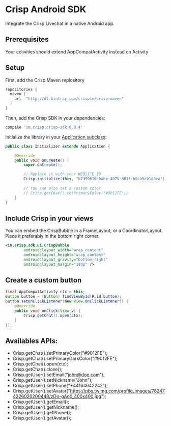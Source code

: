 # Crisp Android SDK

Integrate the Crisp Livechat in a native Android app.

## Prerequisites

Your activities should extend AppCompatActivity instead on Activity

## Setup

First, add the Crisp Maven replository
```groovy
repositories {
  maven {
    url  "http://dl.bintray.com/crispim/crisp-maven"
  }
}
```

Then, add the Crisp SDK in your dependencies:

```groovy
compile 'im.crisp:crisp-sdk:0.0.4'
```

Initialize the library in your [Application subclass](http://developer.android.com/reference/android/app/Application.html):
```java
public class Initializer extends Application {

    @Override
    public void onCreate() {
        super.onCreate();

        // Replace it with your WEBSITE_ID
        Crisp.initialize(this, "b7399616-babb-4075-861f-b0ca5eb1d0ea");
        
        // You can also set a custom color
        // Crisp.getChat().setPrimaryColor("#9012FE");
    }
}
```

## Include Crisp in your views

You can embed the CrispBubble in a FrameLayout, or a CoordinatorLayout. Place it preferably in the bottom right corner.

```xml
<im.crisp.sdk.ui.CrispBubble
        android:layout_width="wrap_content"
        android:layout_height="wrap_content"
        android:layout_gravity="bottom|right"
        android:layout_margin="18dp" />
```

## Create a custom button

```java
final AppCompatActivity ctx = this;
Button button = (Button) findViewById(R.id.button);
button.setOnClickListener(new View.OnClickListener() {
	@Override
	public void onClick(View v) {
		Crisp.getChat().open(ctx);
	}
});
```

## Availables APIs:

* Crisp.getChat().setPrimaryColor("#9012FE");
* Crisp.getChat().setPrimaryDarkColor("#9012FE");
* Crisp.getChat().open(ctx);
* Crisp.getChat().close();
* Crisp.getUser().setEmail("john@doe.com");
* Crisp.getUser().setNickname("John");
* Crisp.getUser().setPhone("+44164642242");
* Crisp.getUser().setAvatar("https://pbs.twimg.com/profile_images/782474226020200448/zDo-gAo0_400x400.jpg");
* Crisp.getUser().getEmail();
* Crisp.getUser().getNickname();
* Crisp.getUser().getPhone();
* Crisp.getUser().getAvatar();
